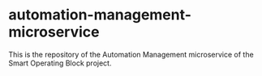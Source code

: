 # automation-management-microservice
This is the repository of the Automation Management microservice of the Smart Operating Block project.
